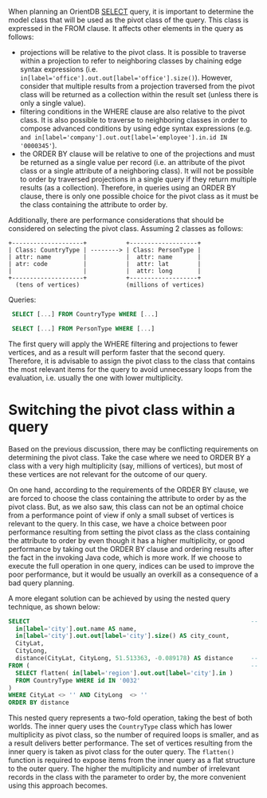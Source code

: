 When planning an OrientDB [SELECT](SQL-Query.md) query, it is important to determine the model class that will be used as the pivot class of the query.  This class is expressed in the FROM clause. It affects other elements in the query as follows:
- projections will be relative to the pivot class. It is possible to traverse within a projection to refer to neighboring classes by chaining edge syntax expressions  (i.e. ```in[label='office'].out.out[label='office'].size()```). However, consider that multiple results from a projection traversed from the pivot class will be returned as a collection within the result set (unless there is only a single value).
- filtering conditions in the WHERE clause are also relative to the pivot class. It is also possible to traverse to neighboring classes in order to compose advanced conditions by using edge syntax expressions (e.g. ```and in[label='company'].out.out[label='employee'].in.id IN '0000345'```).
- the ORDER BY clause will be relative to one of the projections and must be returned as a single value per record (i.e. an attribute of the pivot class or a single attribute of a neighboring class). It will not be possible to order by traversed projections in a single query if they return multiple results (as a collection). Therefore, in queries using an ORDER BY clause, there is only one possible choice for the pivot class as it must be the class containing the attribute to order by.

Additionally, there are performance considerations that should be considered on selecting the pivot class. Assuming 2 classes as follows:

```
+--------------------+           +-------------------+
| Class: CountryType | --------> | Class: PersonType |
| attr: name         |           |  attr: name       |
| atr: code          |           |  attr: lat        |
|                    |           |  attr: long       |
+--------------------+           +-------------------+
  (tens of vertices)             (millions of vertices)
```

Queries:

```sql
 SELECT [...] FROM CountryType WHERE [...]

 SELECT [...] FROM PersonType WHERE [...]
```

The first query will apply the WHERE filtering and projections to fewer vertices, and as a result will perform faster that the second query. Therefore, it is advisable to assign the pivot class to the class that contains the most relevant items for the query to avoid unnecessary loops from the evaluation, i.e. usually the one with lower multiplicity.

# Switching the pivot class within a query

Based on the previous discussion, there may be conflicting requirements on determining the pivot class. Take the case where we need to ORDER BY a class with a very high multiplicity (say, millions of vertices), but most of these vertices are not relevant for the outcome of our query.

On one hand, according to the requirements of the ORDER BY clause, we are forced to choose the class containing the attribute to order by as the pivot class. But, as we also saw, this class can not be an optimal choice from a performance point of view if only a small subset of vertices is relevant to the query. In this case, we have a choice between poor performance resulting from setting the pivot class as the class containing the attribute to order by even though it has a higher multiplicity, or good performance by taking out the ORDER BY clause and ordering results after the fact in the invoking Java code, which is more work. If we choose to execute the full operation in one query, indices can be used to improve the poor performance, but it would be usually an overkill as a consequence of a bad query planning.

A more elegant solution can be achieved by using the nested query technique, as shown below:
```sql
SELECT                                                              -- outer query
  in[label='city'].out.name AS name,
  in[label='city'].out.out[label='city'].size() AS city_count,
  CityLat,
  CityLong,
  distance(CityLat, CityLong, 51.513363, -0.089178) AS distance     -- order by parameter
FROM (                                                              -- inner query
  SELECT flatten( in[label='region'].out.out[label='city'].in )
  FROM CountryType WHERE id IN '0032'
)
WHERE CityLat <> '' AND CityLong  <> ''
ORDER BY distance
```

This nested query represents a two-fold operation, taking the best of both worlds. The inner query uses the `CountryType` class which has lower multiplicity as pivot class, so the number of required loops is smaller, and as a result delivers better performance. The set of vertices resulting from the inner query is taken as pivot class for the outer query. The `flatten()` function is required to expose items from the inner query as a flat structure to the outer query. The higher the multiplicity and number of irrelevant records in the class with the parameter to order by, the more convenient using this approach becomes.